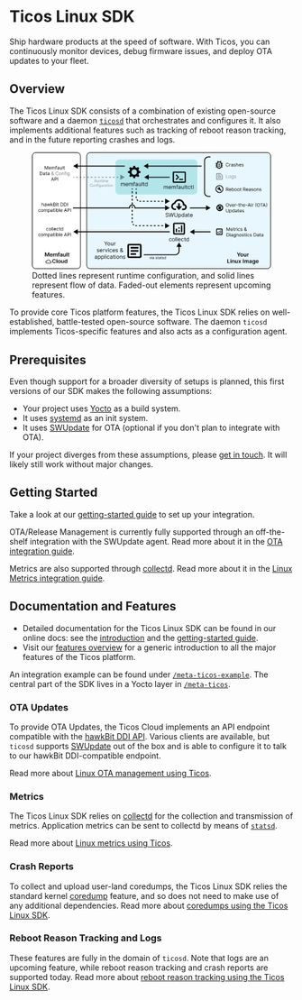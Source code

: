 # Ticos Linux SDK

Ship hardware products at the speed of software. With Ticos, you can
continuously monitor devices, debug firmware issues, and deploy OTA updates to
your fleet.

## Overview

The Ticos Linux SDK consists of a combination of existing open-source
software and a daemon [`ticosd`][source-ticosd] that orchestrates and
configures it. It also implements additional features such as tracking of reboot
reason tracking, and in the future reporting crashes and logs.

<p>
  <figure>
    <img
      src="/README-overview.svg"
      alt="Overview of the Ticos Linux SDK"
    />
    <figcaption>
      Dotted lines represent runtime configuration, and solid lines represent flow
      of data. Faded-out elements represent upcoming features.
    </figcaption>
  </figure>
</p>

To provide core Ticos platform features, the Ticos Linux SDK relies on
well-established, battle-tested open-source software. The daemon `ticosd`
implements Ticos-specific features and also acts as a configuration agent.

[source-ticosd]:
  https://github.com/tiwater/observability-linux-sdk/blob/-/meta-ticos/recipes-ticos/ticosd/files/ticosd

## Prerequisites

Even though support for a broader diversity of setups is planned, this first
versions of our SDK makes the following assumptions:

- Your project uses [Yocto][yocto-homepage] as a build system.
- It uses [systemd][systemd-homepage] as an init system.
- It uses [SWUpdate][swupdate-homepage] for OTA (optional if you don't plan to
  integrate with OTA).

If your project diverges from these assumptions, please [get in
touch][get-in-touch]. It will likely still work without major changes.

[get-in-touch]: https://ticos.com/contact/

## Getting Started

Take a look at our [getting-started guide][docs-linux-getting-started] to set up
your integration.

OTA/Release Management is currently fully supported through an off-the-shelf
integration with the SWUpdate agent. Read more about it in the [OTA integration
guide][docs-linux-ota].

Metrics are also supported through [collectd][collectd-homepage]. Read more
about it in the [Linux Metrics integration guide][docs-linux-metrics].

[systemd-homepage]: https://systemd.io/
[swupdate-homepage]: https://swupdate.org/
[yocto-homepage]: https://www.yoctoproject.org/

## Documentation and Features

- Detailed documentation for the Ticos Linux SDK can be found in our online
  docs: see the [introduction][docs-linux-introduction] and the [getting-started
  guide][docs-linux-getting-started].
- Visit our [features overview][docs-platform] for a generic introduction to all
  the major features of the Ticos platform.

[docs-platform]: https://docs.ticos.com/docs/platform/introduction/
[docs-linux-introduction]: https://docs.ticos.com/docs/linux/introduction
[docs-linux-getting-started]: https://ticos.io/linux-getting-started

An integration example can be found under
[`/meta-ticos-example`](/meta-ticos-example). The central part of the SDK
lives in a Yocto layer in [`/meta-ticos`](/meta-ticos).

### OTA Updates

To provide OTA Updates, the Ticos Cloud implements an API endpoint compatible
with the [hawkBit DDI API][hawkbit-ddi]. Various clients are available, but
`ticosd` supports [SWUpdate][swupdate-homepage] out of the box and is able to
configure it to talk to our hawkBit DDI-compatible endpoint.

Read more about [Linux OTA management using Ticos][docs-linux-ota].

[docs-linux-ota]: https://ticos.io/linux-ota-integration-guide
[hawkbit-homepage]: https://www.eclipse.org/hawkbit/
[hawkbit-ddi]: https://www.eclipse.org/hawkbit/apis/ddi_api/
[swupdate-homepage]: https://swupdate.org/

### Metrics

The Ticos Linux SDK relies on [collectd][collectd-homepage] for the
collection and transmission of metrics. Application metrics can be sent to
collectd by means of [`statsd`][statsd-homepage].

Read more about [Linux metrics using Ticos][docs-linux-metrics].

[docs-linux-metrics]: https://ticos.io/linux-metrics
[collectd-homepage]: https://collectd.org/
[statsd-homepage]: https://github.com/statsd/statsd

### Crash Reports

To collect and upload user-land coredumps, the Ticos Linux SDK relies the
standard kernel [coredump][man-core] feature, and so does not need to make use
of any additional dependencies. Read more about [coredumps using the Ticos
Linux SDK][docs-linux-coredumps].

[docs-linux-coredumps]: https://ticos.io/linux-coredumps
[man-core]: https://man7.org/linux/man-pages/man5/core.5.html

### Reboot Reason Tracking and Logs

These features are fully in the domain of `ticosd`. Note that logs are an
upcoming feature, while reboot reason tracking and crash reports are supported
today. Read more about [reboot reason tracking using the Ticos Linux
SDK][docs-reboots].

[docs-reboots]: https://ticos.io/linux-reboots
